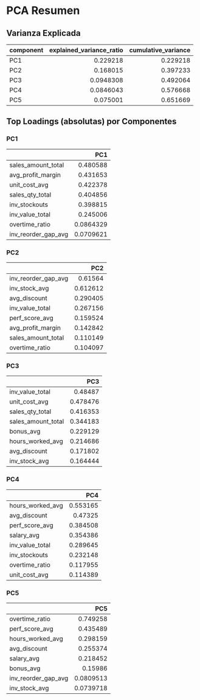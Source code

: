 # PCA Resumen

## Varianza Explicada
| component   |   explained_variance_ratio |   cumulative_variance |
|:------------|---------------------------:|----------------------:|
| PC1         |                  0.229218  |              0.229218 |
| PC2         |                  0.168015  |              0.397233 |
| PC3         |                  0.0948308 |              0.492064 |
| PC4         |                  0.0846043 |              0.576668 |
| PC5         |                  0.075001  |              0.651669 |

## Top Loadings (absolutas) por Componentes
### PC1
|                     |       PC1 |
|:--------------------|----------:|
| sales_amount_total  | 0.480588  |
| avg_profit_margin   | 0.431653  |
| unit_cost_avg       | 0.422378  |
| sales_qty_total     | 0.404856  |
| inv_stockouts       | 0.398815  |
| inv_value_total     | 0.245006  |
| overtime_ratio      | 0.0864329 |
| inv_reorder_gap_avg | 0.0709621 |

### PC2
|                     |      PC2 |
|:--------------------|---------:|
| inv_reorder_gap_avg | 0.61564  |
| inv_stock_avg       | 0.612612 |
| avg_discount        | 0.290405 |
| inv_value_total     | 0.267156 |
| perf_score_avg      | 0.159524 |
| avg_profit_margin   | 0.142842 |
| sales_amount_total  | 0.110149 |
| overtime_ratio      | 0.104097 |

### PC3
|                    |      PC3 |
|:-------------------|---------:|
| inv_value_total    | 0.48487  |
| unit_cost_avg      | 0.478476 |
| sales_qty_total    | 0.416353 |
| sales_amount_total | 0.344183 |
| bonus_avg          | 0.229129 |
| hours_worked_avg   | 0.214686 |
| avg_discount       | 0.171802 |
| inv_stock_avg      | 0.164444 |

### PC4
|                  |      PC4 |
|:-----------------|---------:|
| hours_worked_avg | 0.553165 |
| avg_discount     | 0.47325  |
| perf_score_avg   | 0.384508 |
| salary_avg       | 0.354386 |
| inv_value_total  | 0.289645 |
| inv_stockouts    | 0.232148 |
| overtime_ratio   | 0.117955 |
| unit_cost_avg    | 0.114389 |

### PC5
|                     |       PC5 |
|:--------------------|----------:|
| overtime_ratio      | 0.749258  |
| perf_score_avg      | 0.435489  |
| hours_worked_avg    | 0.298159  |
| avg_discount        | 0.255374  |
| salary_avg          | 0.218452  |
| bonus_avg           | 0.15986   |
| inv_reorder_gap_avg | 0.0809513 |
| inv_stock_avg       | 0.0739718 |
